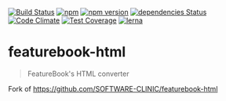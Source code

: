 [![Build Status](https://github.com/jkroepke/featurebook-js/workflows/ci/badge.svg)](https://github.com/jkroepke/featurebook-js)
[![npm](https://img.shields.io/npm/dw/@jkroepke/featurebook-html)](https://www.npmjs.com/package/@jkroepke/featurebook-html)
[![npm version](https://img.shields.io/npm/v/@jkroepke/featurebook-html)](https://www.npmjs.com/package/@jkroepke/featurebook-html)
[![dependencies Status](https://david-dm.org/jkroepke/featurebook-js/status.svg?path=packages/featurebook-html)](https://david-dm.org/jkroepke/featurebook-js?path=packages/featurebook-html)
[![Code Climate](https://codeclimate.com/github/jkroepke/featurebook-js-html/badges/gpa.svg)](https://codeclimate.com/github/jkroepke/featurebook-js-html)
[![Test Coverage](https://codeclimate.com/github/jkroepke/featurebook-js-html/badges/coverage.svg)](https://codeclimate.com/github/jkroepke/featurebook-js-html/coverage)
[![lerna](https://img.shields.io/badge/maintained%20with-lerna-cc00ff.svg)](https://lerna.js.org/)

# featurebook-html

> FeatureBook's HTML converter

Fork of https://github.com/SOFTWARE-CLINIC/featurebook-html
